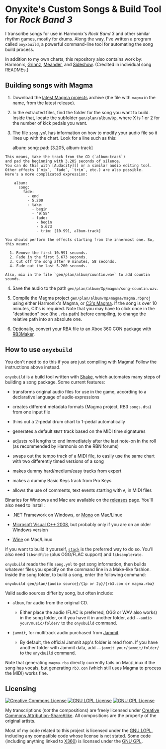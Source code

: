 # Onyxite's Custom Songs & Build Tool for *Rock Band 3*

I transcribe songs for use in Harmonix's *Rock Band 3* and other similar rhythm games, mostly for drums.
Along the way, I've written a program called `onyxbuild`,
a powerful command-line tool for automating the song build process.

In addition to my own charts, this repository also contains work by:
Harmonix,
[Grinnz](https://www.youtube.com/user/SHGrinnz),
[Meander](http://pksage.com/ccc/IPS/index.php?/topic/11496-meanders-songs-82014-open-for-business/),
and [Sideshow](http://pksage.com/ccc/IPS/index.php?/topic/10433-sideshows-customs-10415-a-plethora-of-led-zeppelin/?p=61000).
(Credited in individual song READMEs.)

## Building songs with Magma

  1. Download the [latest Magma projects][releases] archive
    (the file with `magma` in the name, from the latest release).

[releases]: https://github.com/mtolly/onyxite-customs/releases

  2. In the extracted files, find the folder for the song you want to build.
    Inside that, locate the subfolder `gen/plan/album/Xp`,
    where X is 1 or 2 for the number of kick pedals you want.

  3. The file `song.yml` has information on how to modify your audio file so it lines up with the chart.
    Look for a line such as this:

        album:
          song:
            pad: [3.205, album-track]

    This means, take the track from the CD (`album-track`)
    and pad the beginning with 3.205 seconds of silence.
    You can do this with [Audacity][] or a similar audio editing tool.
    Other effects (`mix`, `fade`, `trim`, etc.) are also possible.
    Here's a more complicated expression:

        album:
          song:
            fade:
              - end
              - 5.200
              - take:
                - begin
                - '9:58'
                - fade:
                  - begin
                  - 5.673
                  - trim: [10.991, album-track]

    You should perform the effects starting from the innermost one. So, this means:

      1. Remove the first 10.991 seconds.
      2. Fade in the first 5.673 seconds.
      3. Cut off the song after 9 minutes, 58 seconds.
      4. Fade out the last 5.200 seconds.

    Also, mix in the file `gen/plan/album/countin.wav` to add countin sounds.

[Audacity]: http://audacity.sourceforge.net/

  4. Save the audio to the path `gen/plan/album/Xp/magma/song-countin.wav`.

  5. Compile the Magma project `gen/plan/album/Xp/magma/magma.rbproj`
    using either Harmonix's Magma, or [C3's Magma][c3magma].
    If the song is over 10 minutes, C3's is required.
    Note that you may have to click once in the "destination" box (the `.rba` path) before compiling,
    to change the relative path into an absolute one.

[c3magma]: http://pksage.com/ccc/IPS/index.php?/topic/9257-magma-c3-roks-edition-v332-072815/

  6. Optionally, convert your RBA file to an Xbox 360 CON package with [RB3Maker][].

[RB3Maker]: http://rockband.scorehero.com/forum/viewtopic.php?t=34542

## How to use `onyxbuild`

You don't need to do this if you are just compiling with Magma!
Follow the instructions above instead.

`onyxbuild` is a build tool written with [Shake](http://community.haskell.org/~ndm/shake/),
which automates many steps of building a song package.
Some current features:

  * transforms original audio files for use in the game,
    according to a declarative language of audio expressions

  * creates different metadata formats
    (Magma project, RB3 `songs.dta`)
    from one input file

  * thins out a 2-pedal drum chart to 1-pedal automatically

  * generates a default `BEAT` track based on the MIDI time signatures

  * adjusts roll lengths to end immediately after the last note-on in the roll
    (as recommended by Harmonix on the RBN forums)

  * swaps out the tempo track of a MIDI file,
    to easily use the same chart with two differently timed versions of a song

  * makes dummy hard\/medium\/easy tracks from expert

  * makes a dummy Basic Keys track from Pro Keys

  * allows the use of comments, text events starting with `#`, in MIDI files

Binaries for Windows and Mac are available on the
[releases](https://github.com/mtolly/onyxite-customs/releases) page.
You'll also need to install:

  * .NET Framework on Windows, or [Mono](http://www.mono-project.com) on Mac/Linux

  * [Microsoft Visual C++ 2008](http://www.microsoft.com/en-us/download/details.aspx?id=29),
    but probably only if you are on an older Windows version

  * [Wine](http://www.winehq.org) on Mac/Linux

If you want to build it yourself,
[`stack`](https://github.com/commercialhaskell/stack) is the preferred way to do so.
You'll also need `libsndfile` (plus OGG/FLAC support) and `libsamplerate`.

`onyxbuild` reads the file `song.yml` to get song information, then builds
whatever files you specify on the command line in a Make-like fashion. Inside
the song folder, to build a song, enter the following command:

    onyxbuild gen/plan/{audio source}/{1p or 2p}/{rb3.con or magma.rba}

Valid audio sources differ by song, but often include:

  * `album`, for audio from the original CD.

    * Either place the audio (FLAC is preferred, OGG or WAV also works) in the song folder,
      or if you have it in another folder, add `--audio your/music/folder/` to the `onyxbuild` command.

  * `jammit`, for multitrack audio purchased from [Jammit](http://www.jammit.com/).

    * By default, the official Jammit app's folder is read from.
      If you have another folder with Jammit data, add `--jammit your/jammit/folder/` to the `onyxbuild` command.

Note that generating `magma.rba` directly currently fails on Mac/Linux if the song has vocals,
but generating `rb3.con` (which still uses Magma to process the MIDI) works fine.

## Licensing

[![Creative Commons License](https://i.creativecommons.org/l/by-sa/4.0/88x31.png)](http://creativecommons.org/licenses/by-sa/4.0/)
[![GNU LGPL License](https://www.gnu.org/graphics/lgplv3-88x31.png)](https://www.gnu.org/licenses/lgpl.html)
[![GNU GPL License](https://www.gnu.org/graphics/gplv3-88x31.png)](https://www.gnu.org/licenses/gpl.html)

My transcriptions (*not* the compositions) are freely licensed
under [Creative Commons Attribution-ShareAlike](http://creativecommons.org/licenses/by-sa/4.0/).
All compositions are the property of the original artists.

Most of my code related to this project is licensed under the [GNU LGPL](https://www.gnu.org/licenses/lgpl.html), including any compatible code whose license is not stated.
Some code (including anything linked to [X360](https://github.com/mtolly/X360)) is licensed under the [GNU GPL](https://www.gnu.org/licenses/gpl.html).
